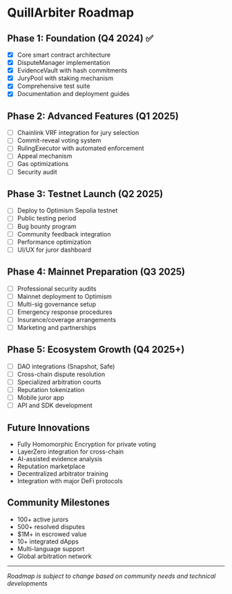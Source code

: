 # QuillArbiter Roadmap

## Phase 1: Foundation (Q4 2024) ✅
- [x] Core smart contract architecture
- [x] DisputeManager implementation
- [x] EvidenceVault with hash commitments
- [x] JuryPool with staking mechanism
- [x] Comprehensive test suite
- [x] Documentation and deployment guides

## Phase 2: Advanced Features (Q1 2025)
- [ ] Chainlink VRF integration for jury selection
- [ ] Commit-reveal voting system
- [ ] RulingExecutor with automated enforcement
- [ ] Appeal mechanism
- [ ] Gas optimizations
- [ ] Security audit

## Phase 3: Testnet Launch (Q2 2025)
- [ ] Deploy to Optimism Sepolia testnet
- [ ] Public testing period
- [ ] Bug bounty program
- [ ] Community feedback integration
- [ ] Performance optimization
- [ ] UI/UX for juror dashboard

## Phase 4: Mainnet Preparation (Q3 2025)
- [ ] Professional security audits
- [ ] Mainnet deployment to Optimism
- [ ] Multi-sig governance setup
- [ ] Emergency response procedures
- [ ] Insurance/coverage arrangements
- [ ] Marketing and partnerships

## Phase 5: Ecosystem Growth (Q4 2025+)
- [ ] DAO integrations (Snapshot, Safe)
- [ ] Cross-chain dispute resolution
- [ ] Specialized arbitration courts
- [ ] Reputation tokenization
- [ ] Mobile juror app
- [ ] API and SDK development

## Future Innovations
- Fully Homomorphic Encryption for private voting
- LayerZero integration for cross-chain
- AI-assisted evidence analysis
- Reputation marketplace
- Decentralized arbitrator training
- Integration with major DeFi protocols

## Community Milestones
- 100+ active jurors
- 500+ resolved disputes
- $1M+ in escrowed value
- 10+ integrated dApps
- Multi-language support
- Global arbitration network

---

*Roadmap is subject to change based on community needs and technical developments*

